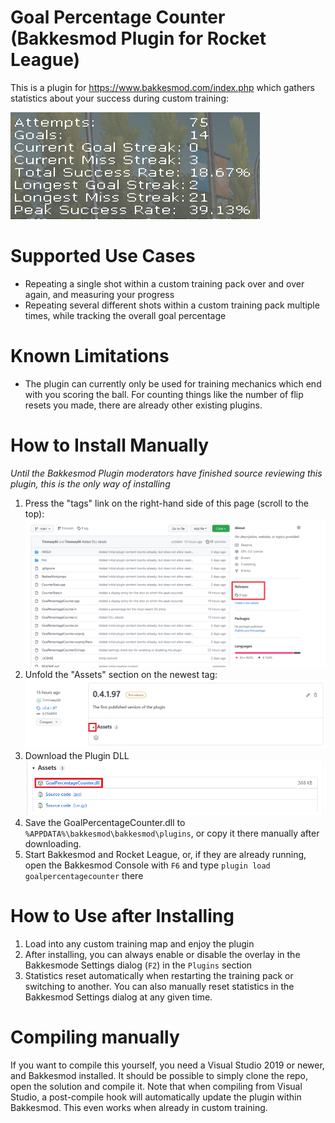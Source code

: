 # Goal Percentage Counter (Bakkesmod Plugin for Rocket League)

This is a plugin for https://www.bakkesmod.com/index.php which gathers statistics about your success during custom training:

![](./img/GoalPercentageCounterBanner.png)

# Supported Use Cases

- Repeating a single shot within a custom training pack over and over again, and measuring your progress
- Repeating several different shots within a custom training pack multiple times, while tracking the overall goal percentage

# Known Limitations

- The plugin can currently only be used for training mechanics which end with you scoring the ball. For counting things like the number of flip resets you made, there are already other existing plugins.

# How to Install Manually
*Until the Bakkesmod Plugin moderators have finished source reviewing this plugin, this is the only way of installing*

1. Press the "tags" link on the right-hand side of this page (scroll to the top):
   ![](./img/GitHubReleaseSection.png)
1. Unfold the "Assets" section on the newest tag:
   ![](./img/GitHubReleasePage.png)
1. Download the Plugin DLL
   ![](./img/GitHubPluginDLL.png)
1. Save the GoalPercentageCounter.dll to `%APPDATA%\bakkesmod\bakkesmod\plugins`, or copy it there manually after downloading.
1. Start Bakkesmod and Rocket League, or, if they are already running, open the Bakkesmod Console with `F6` and type `plugin load goalpercentagecounter` there

# How to Use after Installing
1. Load into any custom training map and enjoy the plugin
1. After installing, you can always enable or disable the overlay in the Bakkesmode Settings dialog (`F2`) in the `Plugins` section
1. Statistics reset automatically when restarting the training pack or switching to another. You can also manually reset statistics in the Bakkesmod Settings dialog at any given time.

# Compiling manually

If you want to compile this yourself, you need a Visual Studio 2019 or newer, and Bakkesmod installed. It should be possible to simply clone the repo, open the solution and compile it. Note that when compiling from Visual Studio, a post-compile hook will automatically update the plugin within Bakkesmod. This even works when already in custom training.
